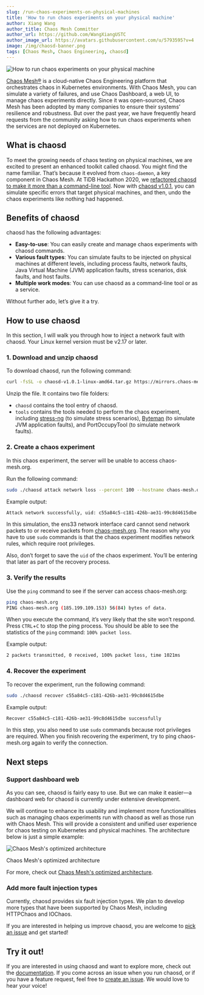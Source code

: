 ```yaml
---
slug: /run-chaos-experiments-on-physical-machines
title: 'How to run chaos experiments on your physical machine'
author: Xiang Wang
author_title: Chaos Mesh Committer
author_url: https://github.com/WangXiangUSTC
author_image_url: https://avatars.githubusercontent.com/u/5793595?v=4
image: /img/chaosd-banner.png
tags: [Chaos Mesh, Chaos Engineering, chaosd]
---
```


![How to run chaos experiments on your physical machine](/img/chaosd-banner.png)

[Chaos Mesh®](https://github.com/chaos-mesh/chaos-mesh) is a cloud-native Chaos Engineering platform that orchestrates chaos in Kubernetes environments. With Chaos Mesh, you can simulate a variety of failures, and use Chaos Dashboard, a web UI, to manage chaos experiments directly. Since it was open-sourced, Chaos Mesh has been adopted by many companies to ensure their systems’ resilience and robustness. But over the past year, we have frequently heard requests from the community asking how to run chaos experiments when the services are not deployed on Kubernetes.

<!--truncate-->

## What is chaosd

To meet the growing needs of chaos testing on physical machines, we are excited to present an enhanced toolkit called chaosd. You might find the name familiar. That’s because it evolved from `chaos-daemon`, a key component in Chaos Mesh. At TiDB Hackathon 2020, we [refactored chaosd to make it more than a command-line tool](https://en.pingcap.com/blog/chaos-mesh-remake-one-step-closer-toward-chaos-as-a-service#refactor-chaosd). Now with [chaosd v1.0.1](https://github.com/chaos-mesh/chaosd/releases/tag/v1.0.1), you can simulate specific errors that target physical machines, and then, undo the chaos experiments like nothing had happened. 

## Benefits of chaosd

chaosd has the following advantages:

- **Easy-to-use**: You can easily create and manage chaos experiments with chaosd commands.
- **Various fault types**: You can simulate faults to be injected on physical machines at different levels, including process faults, network faults, Java Virtual Machine (JVM) application faults, stress scenarios, disk faults, and host faults.
- **Multiple work modes**: You can use chaosd as a command-line tool or as a service.

Without further ado, let’s give it a try.  

## How to use chaosd

In this section, I will walk you through how to inject a network fault with chaosd. Your Linux kernel version must be v2.17 or later.

### 1. Download and unzip chaosd

To download chaosd, run the following command:

```bash
curl -fsSL -o chaosd-v1.0.1-linux-amd64.tar.gz https://mirrors.chaos-mesh.org/chaosd-v1.0.1-linux-amd64.tar.gz
```

Unzip the file. It contains two file folders: 

- `chaosd` contains the tool entry of chaosd.
- `tools` contains the tools needed to perform the chaos experiment, including [stress-ng](https://wiki.ubuntu.com/Kernel/Reference/stress-ng) (to simulate stress scenarios), [Byteman](https://github.com/chaos-mesh/byteman) (to simulate JVM application faults), and PortOccupyTool (to simulate network faults).

### 2. Create a chaos experiment

In this chaos experiment, the server will be unable to access chaos-mesh.org.

Run the following command:

```bash
sudo ./chaosd attack network loss --percent 100 --hostname chaos-mesh.org --device ens33
```

Example output:

```bash
Attack network successfully, uid: c55a84c5-c181-426b-ae31-99c8d4615dbe
```

In this simulation, the ens33 network interface card cannot send network packets to or receive packets from [chaos-mesh.org](http://chaos-mesh.org). The reason why you have to use `sudo` commands is that the chaos experiment modifies network rules, which require root privileges.

Also, don’t forget to save the `uid` of the chaos experiment. You’ll be entering that later as part of the recovery process. 

### 3. Verify the results

Use the `ping` command to see if the server can access chaos-mesh.org:

```bash
ping chaos-mesh.org
PING chaos-mesh.org (185.199.109.153) 56(84) bytes of data. 
```

When you execute the command, it’s very likely that the site won’t respond. Press `CTRL`+`C` to stop the ping process. You should be able to see the statistics of the `ping` command: `100% packet loss`.

Example output:

```bash
2 packets transmitted, 0 received, 100% packet loss, time 1021ms
```

### 4. Recover the experiment

To recover the experiment, run the following command:

```bash
sudo ./chaosd recover c55a84c5-c181-426b-ae31-99c8d4615dbe
```

Example output:

```bash
Recover c55a84c5-c181-426b-ae31-99c8d4615dbe successfully
```

In this step, you also need to use `sudo` commands because root privileges are required. When you finish recovering the experiment, try to ping chaos-mesh.org again to verify the connection.

## Next steps

### Support dashboard web

As you can see, chaosd is fairly easy to use. But we can make it easier—a dashboard web for chaosd is currently under extensive development.

We will continue to enhance its usability and implement more functionalities such as managing chaos experiments run with chaosd as well as those run with Chaos Mesh. This will provide a consistent and unified user experience for chaos testing on Kubernetes and physical machines. The architecture below is just a simple example:

![Chaos Mesh's optimized architecture](/img/chaos-mesh-optimized-architecture.png)
<p class="caption-center">Chaos Mesh's optimized architecture</p>

For more, check out [Chaos Mesh's optimized architecture](https://en.pingcap.com/blog/chaos-mesh-remake-one-step-closer-toward-chaos-as-a-service#developing-chaos-mesh-towards-caas).

### Add more fault injection types

Currently, chaosd provides six fault injection types. We plan to develop more types that have been supported by Chaos Mesh, including HTTPChaos and IOChaos.

If you are interested in helping us improve chaosd, you are welcome to [pick an issue](https://github.com/chaos-mesh/chaosd/labels/help%20wanted) and get started! 

## Try it out!

If you are interested in using chaosd and want to explore more, check out the [documentation](https://chaos-mesh.org/docs/chaosd-overview). If you come across an issue when you run chaosd, or if you have a feature request, feel free to [create an issue](https://github.com/chaos-mesh/chaosd/issues). We would love to hear your voice!